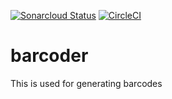 [![Sonarcloud Status](https://sonarcloud.io/api/project_badges/measure?project=Gaardsholt_barcoder&metric=alert_status)](https://sonarcloud.io/dashboard?id=Gaardsholt_barcoder)
[![CircleCI](https://circleci.com/gh/Gaardsholt/barcoder.svg?style=svg)](https://circleci.com/gh/Gaardsholt/barcoder)

# barcoder

This is used for generating barcodes


